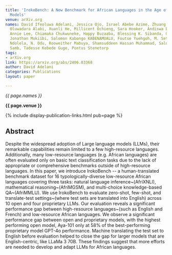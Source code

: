 ```yaml
---
title: 'IrokoBench: A New Benchmark for African Languages in the Age of Large Language
  Models'
venue: arXiv.org
names: David Ifeoluwa Adelani, Jessica Ojo, Israel Abebe Azime, Zhuang Yun Jian, Jesujoba
  Oluwadara Alabi, Xuanli He, Millicent Ochieng, Sara Hooker, Andiswa Bukula, En-Shiun
  Annie Lee, Chiamaka Chukwuneke, Happy Buzaaba, Blessing K. Sibanda, Godson Kalipe,
  Jonathan Mukiibi, Salomon Kabongo KABENAMUALU, Foutse Yuehgoh, M. Setaka, Lolwethu
  Ndolela, N. Odu, Rooweither Mabuya, Shamsuddeen Hassan Muhammad, Salomey Osei, Sokhar
  Samb, Tadesse Kebede Guge, Pontus Stenetorp
tags:
- arXiv.org
link: https://arxiv.org/abs/2406.03368
author: David Adelani
categories: Publications
layout: paper

---
```


*{{ page.names }}*

**{{ page.venue }}**

{% include display-publication-links.html pub=page %}

## Abstract

Despite the widespread adoption of Large language models (LLMs), their remarkable capabilities remain limited to a few high-resource languages. Additionally, many low-resource languages (e.g. African languages) are often evaluated only on basic text classification tasks due to the lack of appropriate or comprehensive benchmarks outside of high-resource languages. In this paper, we introduce IrokoBench -- a human-translated benchmark dataset for 16 typologically-diverse low-resource African languages covering three tasks: natural language inference~(AfriXNLI), mathematical reasoning~(AfriMGSM), and multi-choice knowledge-based QA~(AfriMMLU). We use IrokoBench to evaluate zero-shot, few-shot, and translate-test settings~(where test sets are translated into English) across 10 open and four proprietary LLMs. Our evaluation reveals a significant performance gap between high-resource languages~(such as English and French) and low-resource African languages. We observe a significant performance gap between open and proprietary models, with the highest performing open model, Aya-101 only at 58\% of the best-performing proprietary model GPT-4o performance. Machine translating the test set to English before evaluation helped to close the gap for larger models that are English-centric, like LLaMa 3 70B. These findings suggest that more efforts are needed to develop and adapt LLMs for African languages.
